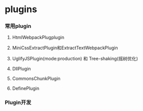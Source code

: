 # plugins

### 常用plugin

   1. HtmlWebpackPlugplugin

   2. MiniCssExtractPlugin和ExtractTextWebpackPlugin

   3. UglifyJSPlugin(mode:production) 和 Tree-shaking(摇树优化)

   4. DllPlugin

   5. CommonsChunkPlugin

   6. DefinePlugin

### Plugin开发